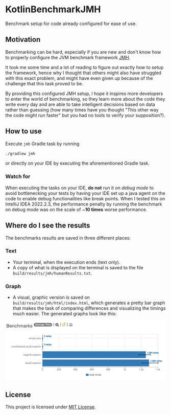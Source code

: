 # KotlinBenchmarkJMH

Benchmark setup for code already configured for ease of use.

## Motivation

Benchmarking can be hard, especially if you are new and don't know how to properly configure the JVM benchmark framework [JMH](https://github.com/openjdk/jmh#readme).

It took me some time and a lot of reading to figure out exactly how to setup the framework, hence why I thought that others might also have struggled with this exact problem, and might have even given up because of the challenge that this task proved to be.

By providing this configured JMH setup, I hope it inspires more developers to enter the world of benchmarking, so they learn more about the code they write every day and are able to take intelligent decisions based on data rather than guessing (how many times have you thought "This other way the code *might* run faster" but you had no tools to verify your supposition?).

## How to use

Execute `jmh` Gradle task by running

```bash
./gradlew jmh
```

or directly on your IDE by executing the aforementioned Gradle task.

### Watch for

When executing the tasks on your IDE, **do not** run it on *debug mode* to avoid bottlenecking your tests by having your IDE set up a java agent on the code to enable debug functionalities like break points. When I tested this on IntelliJ IDEA 2022.2.3, the performance penalty by running the benchmark on debug mode was on the scale of ~**10 times** worse performance.

## Where do I see the results

The benchmarks results are saved in three different places:

### Text
- Your terminal, when the execution ends (text only).
- A copy of what is displayed on the terminal is saved to the file `build/results/jmh/humanResults.txt`.

### Graph

- A visual, graphic version is saved on `build/results/jmh/html/index.html`, which generates a pretty bar graph that makes the task of comparing differences and visualizing the timings much easier. The generated graphs look like this:


![example table](benchmarks/EagerVsLazyException/img/linear_table.png)

## License

This project is licensed under [MIT License](LICENSE).

